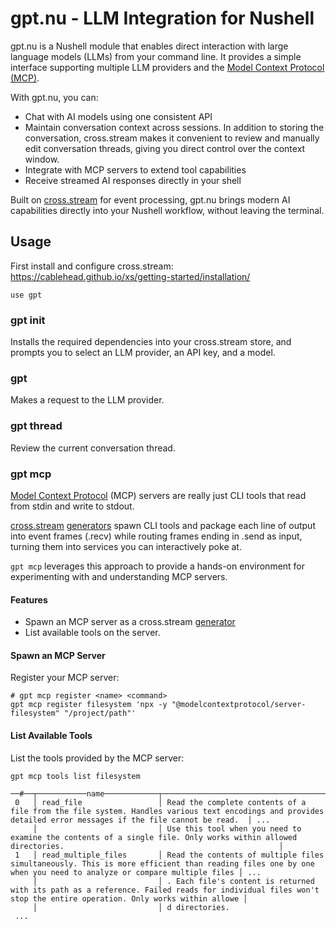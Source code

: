 # gpt.nu - LLM Integration for Nushell

gpt.nu is a Nushell module that enables direct interaction with large language
models (LLMs) from your command line. It provides a simple interface supporting
multiple LLM providers and the
[Model Context Protocol (MCP)](https://modelcontextprotocol.io/introduction).

With gpt.nu, you can:

- Chat with AI models using one consistent API
- Maintain conversation context across sessions. In addition to storing the
  conversation, cross.stream makes it convenient to review and manually edit
  conversation threads, giving you direct control over the context window.
- Integrate with MCP servers to extend tool capabilities
- Receive streamed AI responses directly in your shell

Built on [cross.stream](https://github.com/cablehead/xs) for event processing,
gpt.nu brings modern AI capabilities directly into your Nushell workflow,
without leaving the terminal.

## Usage

First install and configure cross.stream:
https://cablehead.github.io/xs/getting-started/installation/

```nushell
use gpt
```

### gpt init

Installs the required dependencies into your cross.stream store, and prompts
you to select an LLM provider, an API key, and a model.

### gpt

Makes a request to the LLM provider.

### gpt thread

Review the current conversation thread.

### gpt mcp

[Model Context Protocol](https://modelcontextprotocol.io/introduction) (MCP)
servers are really just CLI tools that read from stdin and write to stdout.

[cross.stream](https://github.com/cablehead/xs)
[generators](https://cablehead.github.io/xs/reference/generators/) spawn CLI
tools and package each line of output into event frames (.recv) while routing
frames ending in .send as input, turning them into services you can
interactively poke at.

`gpt mcp` leverages this approach to provide a hands-on environment for
experimenting with and understanding MCP servers.

#### Features

- Spawn an MCP server as a cross.stream
  [generator](https://cablehead.github.io/xs/reference/generators/)
- List available tools on the server.

#### Spawn an MCP Server

Register your MCP server:

```nushell
# gpt mcp register <name> <command>
gpt mcp register filesystem 'npx -y "@modelcontextprotocol/server-filesystem" "/project/path"'
```

#### List Available Tools

List the tools provided by the MCP server:

```nushell
gpt mcp tools list filesystem
```

```
──#──┬───────────name────────────┬─────────────────────────────────────────────────────────────────────────description─────────────────────────────────────────────────────────────────────────┬─...─
 0   │ read_file                 │ Read the complete contents of a file from the file system. Handles various text encodings and provides detailed error messages if the file cannot be read.  │ ...
     │                           │ Use this tool when you need to examine the contents of a single file. Only works within allowed directories.                                                │
 1   │ read_multiple_files       │ Read the contents of multiple files simultaneously. This is more efficient than reading files one by one when you need to analyze or compare multiple files │ ...
     │                           │ . Each file's content is returned with its path as a reference. Failed reads for individual files won't stop the entire operation. Only works within allowe │
     │                           │ d directories.
 ...
```
